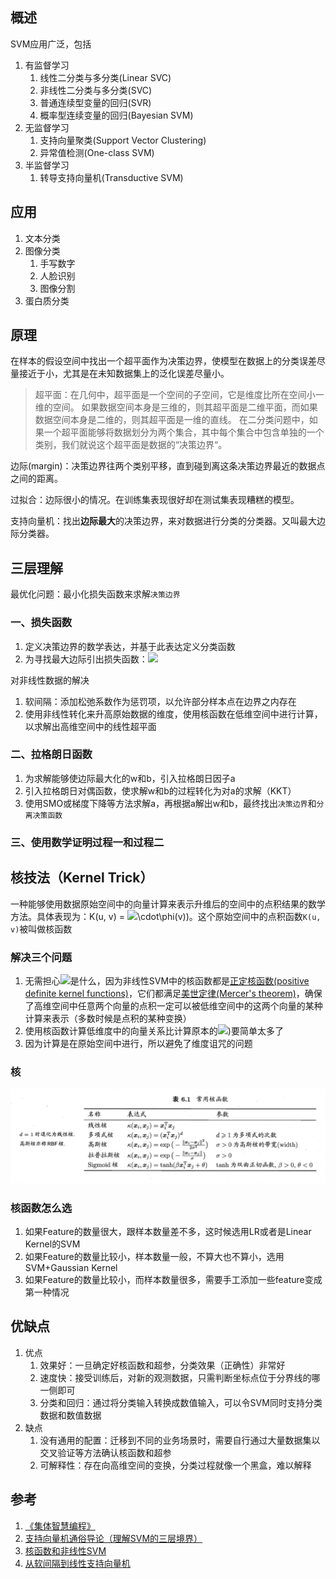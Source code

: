 ## 概述

SVM应用广泛，包括

1. 有监督学习
    1. 线性二分类与多分类(Linear SVC)
    2. 非线性二分类与多分类(SVC)
    3. 普通连续型变量的回归(SVR)
    4. 概率型连续变量的回归(Bayesian SVM)
2. 无监督学习
    1. 支持向量聚类(Support Vector Clustering)
    2. 异常值检测(One-class SVM)
3. 半监督学习
    1. 转导支持向量机(Transductive SVM)

## 应用

1. 文本分类
2. 图像分类
    1. 手写数字
    2. 人脸识别
    3. 图像分割
3. 蛋白质分类

## 原理

在样本的假设空间中找出一个超平面作为决策边界，使模型在数据上的分类误差尽量接近于小，尤其是在未知数据集上的泛化误差尽量小。

>超平面：在几何中，超平面是一个空间的子空间，它是维度比所在空间小一维的空间。 如果数据空间本身是三维的，则其超平面是二维平面，而如果数据空间本身是二维的，则其超平面是一维的直线。
>在二分类问题中，如果一个超平面能够将数据划分为两个集合，其中每个集合中包含单独的一个类别，我们就说这个超平面是数据的“决策边界“。

边际(margin)：决策边界往两个类别平移，直到碰到离这条决策边界最近的数据点之间的距离。

过拟合：边际很小的情况。在训练集表现很好却在测试集表现糟糕的模型。

支持向量机：找出**边际最大**的决策边界，来对数据进行分类的分类器。又叫最大边际分类器。

## 三层理解

最优化问题：最小化损失函数来求解``决策边界``

### 一、损失函数

1. 定义决策边界的数学表达，并基于此表达定义分类函数
2. 为寻找最大边际引出损失函数：![](https://microsoft.codecogs.com/svg.latex?\frac{||w||^2}{2})

对非线性数据的解决

1. 软间隔：添加松弛系数作为惩罚项，以允许部分样本点在边界之内存在
2. 使用非线性转化来升高原始数据的维度，使用核函数在低维空间中进行计算，以求解出高维空间中的线性超平面

### 二、拉格朗日函数

1. 为求解能够使边际最大化的w和b，引入拉格朗日因子a
2. 引入拉格朗日对偶函数，使求解w和b的过程转化为对a的求解（KKT）
3. 使用SMO或梯度下降等方法求解a，再根据a解出w和b，最终找出``决策边界``和``分离决策函数``

### 三、使用数学证明过程一和过程二



## 核技法（Kernel Trick）

一种能够使用数据原始空间中的向量计算来表示升维后的空间中的点积结果的数学方法。具体表现为：K(u, v) = ![](https://microsoft.codecogs.com/svg.latex?\phi\(u)\cdot\phi(v))。这个原始空间中的点积函数``K(u, v)``被叫做核函数

### 解决三个问题

1. 无需担心![](https://microsoft.codecogs.com/svg.latex?\phi)是什么，因为非线性SVM中的核函数都是[正定核函数(positive definite kernel functions)](https://baike.baidu.com/item/%E6%AD%A3%E5%AE%9A%E6%A0%B8)，它们都满足[美世定律(Mercer's theorem)](https://blog.csdn.net/sinat_22510827/article/details/79116612)，确保了高维空间中任意两个向量的点积一定可以被低维空间中的这两个向量的某种计算来表示（多数时候是点积的某种变换）
2. 使用核函数计算低维度中的向量关系比计算原本的![](https://microsoft.codecogs.com/svg.latex?\phi\(x{i}\cdot\phi\(x{test}))要简单太多了
3. 因为计算是在原始空间中进行，所以避免了维度诅咒的问题

### 核

![常用核函数——来自西瓜书](/images/数学之美/SVM/常用核函数by机器学习.png)

### 核函数怎么选

1. 如果Feature的数量很大，跟样本数量差不多，这时候选用LR或者是Linear Kernel的SVM
2. 如果Feature的数量比较小，样本数量一般，不算大也不算小，选用SVM+Gaussian Kernel
3. 如果Feature的数量比较小，而样本数量很多，需要手工添加一些feature变成第一种情况

## 优缺点

1. 优点
    1. 效果好：一旦确定好核函数和超参，分类效果（正确性）非常好
    2. 速度快：接受训练后，对新的观测数据，只需判断坐标点位于分界线的哪一侧即可
    3. 分类和回归：通过将分类输入转换成数值输入，可以令SVM同时支持分类数据和数值数据
2. 缺点
    1. 没有通用的配置：迁移到不同的业务场景时，需要自行通过大量数据集以交叉验证等方法确认核函数和超参
    2. 可解释性：存在向高维空间的变换，分类过程就像一个黑盒，难以解释

## 参考

1. [《集体智慧编程》](https://book.douban.com/subject/3288908/)
2. [支持向量机通俗导论（理解SVM的三层境界）](https://blog.csdn.net/v_JULY_v/article/details/7624837)
3. [核函数和非线性SVM](https://juejin.im/post/5ad1c5f75188255cb07d8c33)
4. [从软间隔到线性支持向量机](https://juejin.im/post/5aca1266f265da23906c4b25)